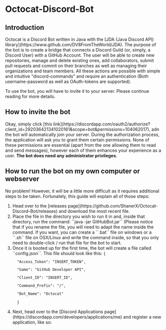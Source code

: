 # Octocat-Discord-Bot</h1>
## Introduction
<p>Octocat is a Discord Bot written in Java with the [JDA (Java Discord API) library](https://www.github.com/DV8FromTheWorld/JDA). The purpose of the bot is to create a bridge that connects a Discord Guild (or, simply, a Discord User) with a GitHub Account. The user will be able to create new repositories, manage and delete existing ones, add collaborators, submit pull requests and commit on their branches as well as managing their organizations and team members. All these actions are possible with simple and intuitive "discord-commands" and require an authentication (Both username-password as well as OAuth-tokens are supported).</p>
<p>To use the bot, you will have to invite it to your server. Please continue reading for more details.

## How to invite the bot
<p>Okay, simply click [this link](https://discordapp.com/oauth2/authorize?client_id=292036421341020161&scope=bot&permissions=104062017), adn the bot will automatically join your server. During the authorization process, the application will ask you to grant them certain permissions. None of these permissions are essential (apart from the one allowing them to read and send messages), however each of them enhances your experience as a user. <b>The bot does need any administrator privileges</b>.</p>

## How to run the bot on my own computer or webserver
<p>No problem! However, it will be a little more difficult as it requires additional steps to be taken. Fortunately, this guide will explain all of those steps:</p>
<ol>
<li>Head over to the [releases page](https://github.com/ShanerX/Octocat-Discord-Bot/releases) and download the most recent file.</li>
<li>Place the file in the directory you wish to run it in and, inside that directory, run the command: ``java -jar GitHubBot.jar`` (Please notice that if you rename the file, you will need to adapt the name inside the command. If you want, you can create a ``.bat`` file on windows or a ``.sh`` file on OSX/Linux and write the command inside, so that you only need to double-click / run that file for the bot to start.</li>
<li>Once it is booted up for the first time, the bot will create a file called ``config.json``. This file should look like this:
<code>{
<p>  "Access_Token": "INSERT_TOKEN",
<p>  "Game": "GitHub Developer API",
<p>  "Client_ID": "INSERT_ID",
<p>  "Command_Prefix": "/",
<p>  "Bot_Name": "Octocat"
<p>  }</code></li>
  <li>Next, head over to the [Discord Applications page](https://discordapp.com/developers/applications/me) and register a new application, like so:
